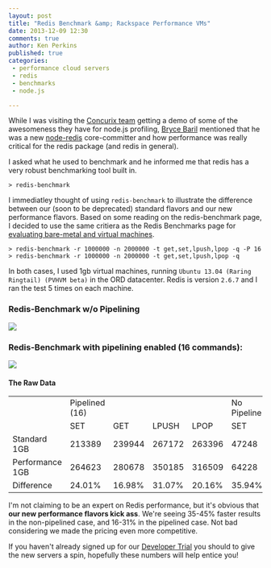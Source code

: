 ```yaml
---
layout: post
title: "Redis Benchmark &amp; Rackspace Performance VMs"
date: 2013-12-09 12:30
comments: true
author: Ken Perkins
published: true
categories:
 - performance cloud servers
 - redis
 - benchmarks
 - node.js

---
```

While I was visiting the [Concurix team](http://www.concurix.com) getting a demo of
some of the awesomeness they have for node.js profiling,
[Bryce Baril](https://github.com/brycebaril) mentioned that he was a new
[node-redis](https://github.com/mranney/node_redis) core-committer and how
performance was really critical for the redis package (and redis in general).

I asked what he used to benchmark and he informed me that redis has a very
robust benchmarking tool built in.

```
> redis-benchmark
```

I immediatley thought of using `redis-benchmark` to illustrate the difference
between our (soon to be deprecated) standard flavors and our new performance
flavors. Based on some reading on the redis-benchmark page, I decided to use
the same critiera as the Redis Benchmarks page for
[evaluating bare-metal and virtual machines](http://redis.io/topics/benchmarks).

<!-- more -->

```
> redis-benchmark -r 1000000 -n 2000000 -t get,set,lpush,lpop -q -P 16
> redis-benchmark -r 1000000 -n 2000000 -t get,set,lpush,lpop -q
```

In both cases, I used 1gb virtual machines, running
`Ubuntu 13.04 (Raring Ringtail) (PVHVM beta)` in the ORD datacenter. Redis is
version `2.6.7` and I ran the test 5 times on each machine.

### Redis-Benchmark w/o Pipelining

<img src="/images/2013-12-02-redis-benchmark-rackspace-performance-vm/redis-benchmark-no-pipelining.png">

### Redis-Benchmark with pipelining enabled (16 commands):

<img src="/images/2013-12-02-redis-benchmark-rackspace-performance-vm/redis-benchmark-with-pipelining.png">

#### The Raw Data

<table class="stats">
 <tr>
  <td></td>
  <td>Pipelined (16)</td>
  <td></td>
  <td></td>
  <td></td>
  <td>No Pipeline</td>
  <td></td>
  <td></td>
  <td></td>
 </tr>
 <tr>
  <td></td>
  <td>SET</td>
  <td>GET</td>
  <td>LPUSH</td>
  <td>LPOP</td>
  <td>SET</td>
  <td>GET</td>
  <td>LPUSH</td>
  <td>LPOP</td>
 </tr>
 <tr>
  <td>Standard 1GB</td>
  <td>213389</td>
  <td>239944</td>
  <td>267172</td>
  <td>263396</td>
  <td>47248</td>
  <td>46276</td>
  <td>51107</td>
  <td>48871</td>
 </tr>
 <tr>
  <td>Performance 1GB</td>
  <td>264623</td>
  <td>280678</td>
  <td>350185</td>
  <td>316509</td>
  <td>64228</td>
  <td>65097</td>
  <td>69382</td>
  <td>70907</td>
 </tr>
 <tr>
  <td>Difference</td>
  <td>24.01%</td>
  <td>16.98%</td>
  <td>31.07%</td>
  <td>20.16%</td>
  <td>35.94%</td>
  <td>40.67%</td>
  <td>35.76%</td>
  <td>45.09%</td>
 </tr>
</table>

I'm not claiming to be an expert on Redis performance, but it's obvious that
**our new performance flavors kick ass**. We're seeing 35-45% faster results
in the non-pipelined case, and 16-31% in the pipelined case. Not bad
considering we made the pricing even more competitive.

If you haven't already signed up for our [Developer Trial](https://developer.rackspace.com/devtrial)
you should to give the new servers a spin, hopefully these numbers will help entice you!

